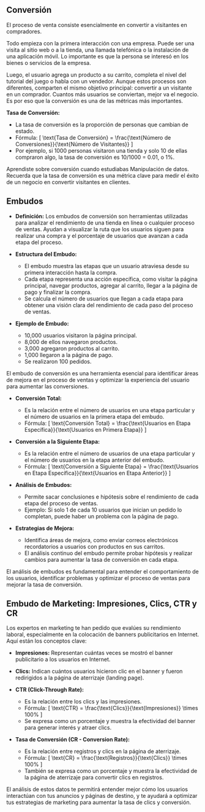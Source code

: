 ## **Conversión**

El proceso de venta consiste esencialmente en convertir a visitantes en compradores.

Todo empieza con la primera interacción con una empresa. Puede ser una visita al sitio web o a la tienda, una llamada telefónica o la instalación de una aplicación móvil. Lo importante es que la persona se interesó en los bienes o servicios de la empresa.

Luego, el usuario agrega un producto a su carrito, completa el nivel del tutorial del juego o habla con un vendedor. Aunque estos procesos son diferentes, comparten el mismo objetivo principal: convertir a un visitante en un comprador. Cuantos más usuarios se conviertan, mejor va el negocio. Es por eso que la conversión es una de las métricas más importantes.

**Tasa de Conversión:**
- La tasa de conversión es la proporción de personas que cambian de estado.
- Fórmula: \[ \text{Tasa de Conversión} = \frac{\text{Número de Conversiones}}{\text{Número de Visitantes}} \]
- Por ejemplo, si 1000 personas visitaron una tienda y solo 10 de ellas compraron algo, la tasa de conversión es 10/1000 = 0.01, o 1%.

Aprendiste sobre conversión cuando estudiabas Manipulación de datos. Recuerda que la tasa de conversión es una métrica clave para medir el éxito de un negocio en convertir visitantes en clientes.

## Embudos


- **Definición:** Los embudos de conversión son herramientas utilizadas para analizar el rendimiento de una tienda en línea o cualquier proceso de ventas. Ayudan a visualizar la ruta que los usuarios siguen para realizar una compra y el porcentaje de usuarios que avanzan a cada etapa del proceso.

- **Estructura del Embudo:**
  - El embudo muestra las etapas que un usuario atraviesa desde su primera interacción hasta la compra.
  - Cada etapa representa una acción específica, como visitar la página principal, navegar productos, agregar al carrito, llegar a la página de pago y finalizar la compra.
  - Se calcula el número de usuarios que llegan a cada etapa para obtener una visión clara del rendimiento de cada paso del proceso de ventas.

- **Ejemplo de Embudo:**
  - 10,000 usuarios visitaron la página principal.
  - 8,000 de ellos navegaron productos.
  - 3,000 agregaron productos al carrito.
  - 1,000 llegaron a la página de pago.
  - Se realizaron 100 pedidos.

El embudo de conversión es una herramienta esencial para identificar áreas de mejora en el proceso de ventas y optimizar la experiencia del usuario para aumentar las conversiones.



- **Conversión Total:**
  - Es la relación entre el número de usuarios en una etapa particular y el número de usuarios en la primera etapa del embudo.
  - Fórmula: \[ \text{Conversión Total} = \frac{\text{Usuarios en Etapa Específica}}{\text{Usuarios en Primera Etapa}} \]

- **Conversión a la Siguiente Etapa:**
  - Es la relación entre el número de usuarios de una etapa particular y el número de usuarios en la etapa anterior del embudo.
  - Fórmula: \[ \text{Conversión a Siguiente Etapa} = \frac{\text{Usuarios en Etapa Específica}}{\text{Usuarios en Etapa Anterior}} \]

- **Análisis de Embudos:**
  - Permite sacar conclusiones e hipótesis sobre el rendimiento de cada etapa del proceso de ventas.
  - Ejemplo: Si solo 1 de cada 10 usuarios que inician un pedido lo completan, puede haber un problema con la página de pago.

- **Estrategias de Mejora:**
  - Identifica áreas de mejora, como enviar correos electrónicos recordatorios a usuarios con productos en sus carritos.
  - El análisis continuo del embudo permite probar hipótesis y realizar cambios para aumentar la tasa de conversión en cada etapa.

El análisis de embudos es fundamental para entender el comportamiento de los usuarios, identificar problemas y optimizar el proceso de ventas para mejorar la tasa de conversión.


##  Embudo de Marketing: Impresiones, Clics, CTR y CR

Los expertos en marketing te han pedido que evalúes su rendimiento laboral, especialmente en la colocación de banners publicitarios en Internet. Aquí están los conceptos clave:

- **Impresiones:** Representan cuántas veces se mostró el banner publicitario a los usuarios en Internet.
  
- **Clics:** Indican cuántos usuarios hicieron clic en el banner y fueron redirigidos a la página de aterrizaje (landing page).

- **CTR (Click-Through Rate):**
  - Es la relación entre los clics y las impresiones.
  - Fórmula: \[ \text{CTR} = \frac{\text{Clics}}{\text{Impresiones}} \times 100\% \]
  - Se expresa como un porcentaje y muestra la efectividad del banner para generar interés y atraer clics.

- **Tasa de Conversión (CR - Conversion Rate):**
  - Es la relación entre registros y clics en la página de aterrizaje.
  - Fórmula: \[ \text{CR} = \frac{\text{Registros}}{\text{Clics}} \times 100\% \]
  - También se expresa como un porcentaje y muestra la efectividad de la página de aterrizaje para convertir clics en registros.

El análisis de estos datos te permitirá entender mejor cómo los usuarios interactúan con tus anuncios y páginas de destino, y te ayudará a optimizar tus estrategias de marketing para aumentar la tasa de clics y conversión.
